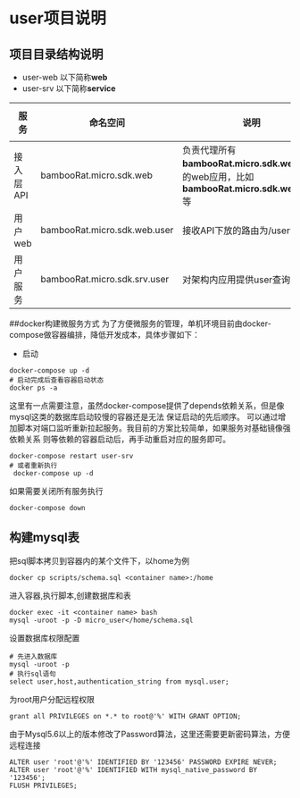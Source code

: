 # user项目说明 
## 项目目录结构说明
- user-web 以下简称**web**
- user-srv 以下简称**service**

|服务|命名空间|说明|---|
|---|---|---|---|
|接入层API|bambooRat.micro.sdk.web|负责代理所有**bambooRat.micro.sdk.web**下游的web应用，比如**bambooRat.micro.sdk.web.user**等|---|
|用户web|bambooRat.micro.sdk.web.user|接收API下放的路由为/user请求|---|
|用户服务|bambooRat.micro.sdk.srv.user|对架构内应用提供user查询服务|---|  
 
 ##docker构建微服务方式
 为了方便微服务的管理，单机环境目前由docker-compose做容器编排，降低开发成本，具体步骤如下：
 - 启动
 ```
 docker-compose up -d
 # 启动完成后查看容器启动状态
 docker ps -a 
 ```
 这里有一点需要注意，虽然docker-compose提供了depends依赖关系，但是像mysql这类的数据库启动较慢的容器还是无法
 保证启动的先后顺序。 可以通过增加脚本对端口监听重新拉起服务。我目前的方案比较简单，如果服务对基础镜像强依赖关系
 则等依赖的容器启动后，再手动重启对应的服务即可。
 ```
 docker-compose restart user-srv
 # 或者重新执行
  docker-compose up -d
 ```
 如果需要关闭所有服务执行
 ```
 docker-compose down
 ```
 ## 构建mysql表
 把sql脚本拷贝到容器内的某个文件下，以home为例
  ```
  docker cp scripts/schema.sql <container name>:/home
  ```
 进入容器,执行脚本,创建数据库和表
 ```
 docker exec -it <container name> bash
 mysql -uroot -p -D micro_user</home/schema.sql
 ```
 设置数据库权限配置
 ```
 # 先进入数据库
 mysql -uroot -p
 # 执行sql语句
select user,host,authentication_string from mysql.user; 
 ```
 为root用户分配远程权限
 ```
 grant all PRIVILEGES on *.* to root@'%' WITH GRANT OPTION;
 ```
 由于Mysql5.6以上的版本修改了Password算法，这里还需要更新密码算法，方便远程连接
 ```
 ALTER user 'root'@'%' IDENTIFIED BY '123456' PASSWORD EXPIRE NEVER;
 ALTER user 'root'@'%' IDENTIFIED WITH mysql_native_password BY '123456';
 FLUSH PRIVILEGES;
 ```

